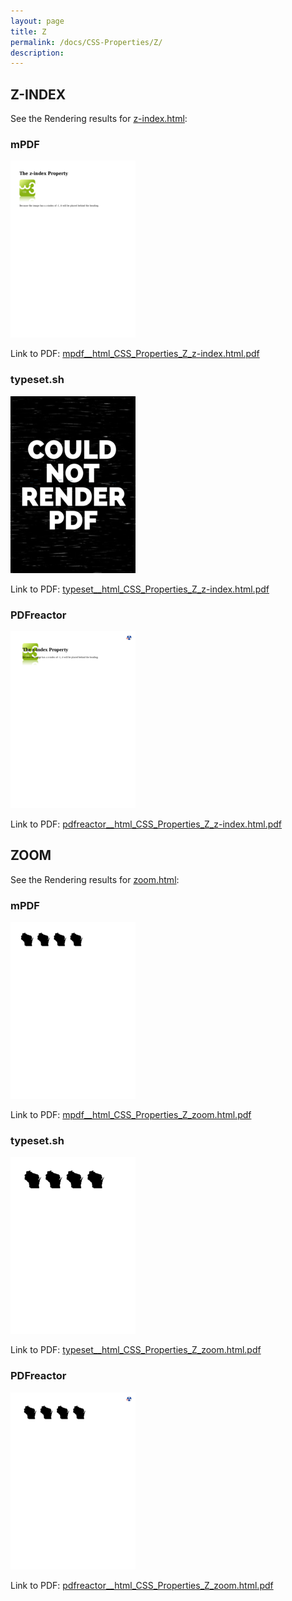 ```yaml
---
layout: page
title: Z
permalink: /docs/CSS-Properties/Z/
description: 
---
```




## Z-INDEX

See the Rendering results for [z-index.html](/html/CSS%20Properties/Z/z-index.html):

### mPDF
![](mpdf__html_CSS_Properties_Z_z-index.html.png) 

Link to PDF: [mpdf__html_CSS_Properties_Z_z-index.html.pdf](mpdf__html_CSS_Properties_Z_z-index.html.pdf)

### typeset.sh
![](typeset__html_CSS_Properties_Z_z-index.html.png) 

Link to PDF: [typeset__html_CSS_Properties_Z_z-index.html.pdf](typeset__html_CSS_Properties_Z_z-index.html.pdf)

### PDFreactor
![](pdfreactor__html_CSS_Properties_Z_z-index.html.png) 

Link to PDF: [pdfreactor__html_CSS_Properties_Z_z-index.html.pdf](pdfreactor__html_CSS_Properties_Z_z-index.html.pdf)

## ZOOM

See the Rendering results for [zoom.html](/html/CSS%20Properties/Z/zoom.html):

### mPDF
![](mpdf__html_CSS_Properties_Z_zoom.html.png) 

Link to PDF: [mpdf__html_CSS_Properties_Z_zoom.html.pdf](mpdf__html_CSS_Properties_Z_zoom.html.pdf)

### typeset.sh
![](typeset__html_CSS_Properties_Z_zoom.html.png) 

Link to PDF: [typeset__html_CSS_Properties_Z_zoom.html.pdf](typeset__html_CSS_Properties_Z_zoom.html.pdf)

### PDFreactor
![](pdfreactor__html_CSS_Properties_Z_zoom.html.png) 

Link to PDF: [pdfreactor__html_CSS_Properties_Z_zoom.html.pdf](pdfreactor__html_CSS_Properties_Z_zoom.html.pdf)


